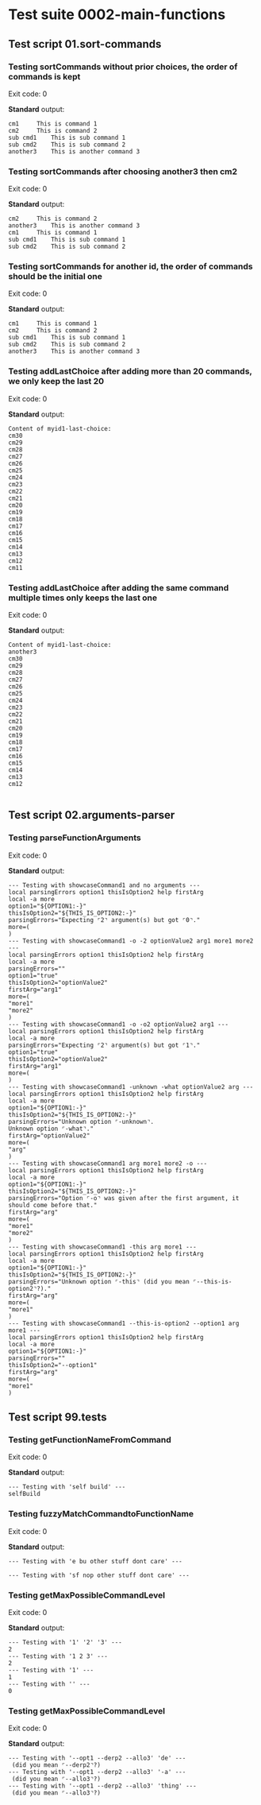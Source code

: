 # Test suite 0002-main-functions

## Test script 01.sort-commands

### Testing sortCommands without prior choices, the order of commands is kept

Exit code: 0

**Standard** output:

```plaintext
cm1  	This is command 1
cm2  	This is command 2
sub cmd1  	This is sub command 1
sub cmd2  	This is sub command 2
another3  	This is another command 3
```

### Testing sortCommands after choosing another3 then cm2

Exit code: 0

**Standard** output:

```plaintext
cm2  	This is command 2
another3  	This is another command 3
cm1  	This is command 1
sub cmd1  	This is sub command 1
sub cmd2  	This is sub command 2
```

### Testing sortCommands for another id, the order of commands should be the initial one

Exit code: 0

**Standard** output:

```plaintext
cm1  	This is command 1
cm2  	This is command 2
sub cmd1  	This is sub command 1
sub cmd2  	This is sub command 2
another3  	This is another command 3
```

### Testing addLastChoice after adding more than 20 commands, we only keep the last 20

Exit code: 0

**Standard** output:

```plaintext
Content of myid1-last-choice:
cm30
cm29
cm28
cm27
cm26
cm25
cm24
cm23
cm22
cm21
cm20
cm19
cm18
cm17
cm16
cm15
cm14
cm13
cm12
cm11

```

### Testing addLastChoice after adding the same command multiple times only keeps the last one

Exit code: 0

**Standard** output:

```plaintext
Content of myid1-last-choice:
another3
cm30
cm29
cm28
cm27
cm26
cm25
cm24
cm23
cm22
cm21
cm20
cm19
cm18
cm17
cm16
cm15
cm14
cm13
cm12


```

## Test script 02.arguments-parser

### Testing parseFunctionArguments

Exit code: 0

**Standard** output:

```plaintext
--- Testing with showcaseCommand1 and no arguments ---
local parsingErrors option1 thisIsOption2 help firstArg
local -a more
option1="${OPTION1:-}"
thisIsOption2="${THIS_IS_OPTION2:-}"
parsingErrors="Expecting ⌜2⌝ argument(s) but got ⌜0⌝."
more=(
)
--- Testing with showcaseCommand1 -o -2 optionValue2 arg1 more1 more2 ---
local parsingErrors option1 thisIsOption2 help firstArg
local -a more
parsingErrors=""
option1="true"
thisIsOption2="optionValue2"
firstArg="arg1"
more=(
"more1"
"more2"
)
--- Testing with showcaseCommand1 -o -o2 optionValue2 arg1 ---
local parsingErrors option1 thisIsOption2 help firstArg
local -a more
parsingErrors="Expecting ⌜2⌝ argument(s) but got ⌜1⌝."
option1="true"
thisIsOption2="optionValue2"
firstArg="arg1"
more=(
)
--- Testing with showcaseCommand1 -unknown -what optionValue2 arg ---
local parsingErrors option1 thisIsOption2 help firstArg
local -a more
option1="${OPTION1:-}"
thisIsOption2="${THIS_IS_OPTION2:-}"
parsingErrors="Unknown option ⌜-unknown⌝.
Unknown option ⌜-what⌝."
firstArg="optionValue2"
more=(
"arg"
)
--- Testing with showcaseCommand1 arg more1 more2 -o ---
local parsingErrors option1 thisIsOption2 help firstArg
local -a more
option1="${OPTION1:-}"
thisIsOption2="${THIS_IS_OPTION2:-}"
parsingErrors="Option ⌜-o⌝ was given after the first argument, it should come before that."
firstArg="arg"
more=(
"more1"
"more2"
)
--- Testing with showcaseCommand1 -this arg more1 ---
local parsingErrors option1 thisIsOption2 help firstArg
local -a more
option1="${OPTION1:-}"
thisIsOption2="${THIS_IS_OPTION2:-}"
parsingErrors="Unknown option ⌜-this⌝ (did you mean ⌜--this-is-option2⌝?)."
firstArg="arg"
more=(
"more1"
)
--- Testing with showcaseCommand1 --this-is-option2 --option1 arg more1 ---
local parsingErrors option1 thisIsOption2 help firstArg
local -a more
option1="${OPTION1:-}"
parsingErrors=""
thisIsOption2="--option1"
firstArg="arg"
more=(
"more1"
)
```

## Test script 99.tests

### Testing getFunctionNameFromCommand

Exit code: 0

**Standard** output:

```plaintext
--- Testing with 'self build' ---
selfBuild
```

### Testing fuzzyMatchCommandtoFunctionName

Exit code: 0

**Standard** output:

```plaintext
--- Testing with 'e bu other stuff dont care' ---

--- Testing with 'sf nop other stuff dont care' ---

```

### Testing getMaxPossibleCommandLevel

Exit code: 0

**Standard** output:

```plaintext
--- Testing with '1' '2' '3' ---
2
--- Testing with '1 2 3' ---
2
--- Testing with '1' ---
1
--- Testing with '' ---
0
```

### Testing getMaxPossibleCommandLevel

Exit code: 0

**Standard** output:

```plaintext
--- Testing with '--opt1 --derp2 --allo3' 'de' ---
 (did you mean ⌜--derp2⌝?)
--- Testing with '--opt1 --derp2 --allo3' '-a' ---
 (did you mean ⌜--allo3⌝?)
--- Testing with '--opt1 --derp2 --allo3' 'thing' ---
 (did you mean ⌜--allo3⌝?)
```

